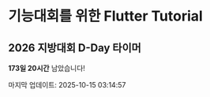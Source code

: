 # 기능대회를 위한 Flutter Tutorial 

## 2026 지방대회 D-Day 타이머
<!-- D-DAY-START -->
**173일 20시간** 남았습니다!

마지막 업데이트: 2025-10-15 03:14:57
<!-- D-DAY-END -->